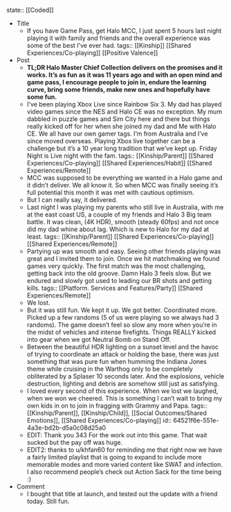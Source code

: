 state:: [[Coded]]

- Title
	- If you have Game Pass, get Halo MCC, I just spent 5 hours last night playing it with family and friends and the overall experience was some of the best I’ve ever had.
	  tags:: [[Kinship]] [[Shared Experiences/Co-playing]] [[Positive Valence]]
- Post
	- **TL;DR Halo Master Chief Collection delivers on the promises and it works. It’s as fun as it was 11 years ago and with an open mind and game pass, I encourage people to join in, endure the learning curve, bring some friends, make new ones and hopefully have some fun.**
	- I’ve been playing Xbox Live since Rainbow Six 3. My dad has played video games since the NES and Halo CE was no exception. My mum dabbled in puzzle games and Sim City here and there but things really kicked off for her when she joined my dad and Me with Halo CE. We all have our own gamer tags. I’m from Australia and I’ve since moved overseas. Playing Xbox live together can be a challenge but it’s a 10 year long tradition that we’ve kept up. Friday Night is Live night with the fam.
	  tags:: [[Kinship/Parent]] [[Shared Experiences/Co-playing]] [[Shared Experiences/Habit]] [[Shared Experiences/Remote]]
	- MCC was supposed to be everything we wanted in a Halo game and it didn’t deliver. We all know it. So when MCC was finally seeing it’s full potential this month it was met with cautious optimism.
	- But I can really say, it delivered.
	- Last night I was playing my parents who still live in Australia, with me at the east coast US, a couple of my friends and Halo 3 Big team battle. It was clean, (4K HDR), smooth (steady 60fps) and not once did my dad whine about lag. Which is new to Halo for my dad at least.
	  tags:: [[Kinship/Parent]] [[Shared Experiences/Co-playing]] [[Shared Experiences/Remote]]
	- Partying up was smooth and easy. Seeing other friends playing was great and I invited them to join. Once we hit matchmaking we found games very quickly. The first match was the most challenging, getting back into the old groove. Damn Halo 3 feels slow. But we endured and slowly got used to leading our BR shots and getting kills.
	  tags:: [[Platform. Services and Features/Party]] [[Shared Experiences/Remote]]
	- We lost.
	- But it was still fun. We kept it up. We got better. Coordinated more. Picked up a few randoms (5 of us were playing so we always had 3 randoms). The game doesn’t feel so slow any more when you’re in the midst of vehicles and intense firefights. Things REALLY kicked into gear when we got Neutral Bomb on Stand Off.
	- Between the beautiful HDR lighting on a sunset level and the havoc of trying to coordinate an attack or holding the base, there was just something that was pure fun when humming the Indiana Jones theme while cruising in the Warthog only to be completely obliterated by a Splaser 10 seconds later. And the explosions, vehicle destruction, lighting and debris are somehow still just as satisfying.
	- I loved every second of this experience. When we lost we laughed, when we won we cheered. This is something I can’t wait to bring my own kids in on to join in fragging with Grammy and Papa.
	  tags:: [[Kinship/Parent]], [[Kinship/Child]], [[Social Outcomes/Shared Emotions]], [[Shared Experiences/Co-playing]]
	  id:: 64521f6e-551e-4a3e-bd2b-d5a0c08d25a0
	- EDIT: Thank you 343 For the work out into this game. That wait sucked but the pay off was huge.
	- EDIT2: thanks to u/khfan60 for reminding me that right now we have a fairly limited playlist that is going to expand to include more memorable modes and more varied content like SWAT and infection. I also recommend people’s check out Action Sack for the time being :)
- Comment
	- I bought that title at launch, and tested out the update with a friend today. Still fun.